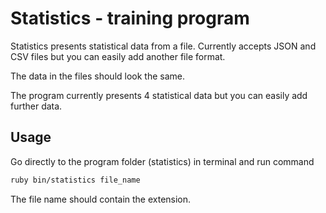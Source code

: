 # Statistics - training program

Statistics presents statistical data from a file. Currently accepts JSON and CSV files but you can easily add another file format.

The data in the files should look the same.

The program currently presents 4 statistical data but you can easily add further data.

## Usage

Go directly to the program folder (statistics) in terminal and run command

```bash
ruby bin/statistics file_name
```

The file name should contain the extension.
